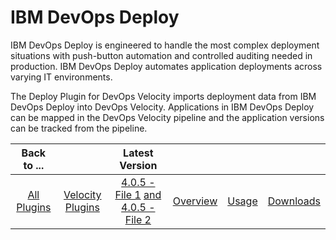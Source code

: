 
# IBM DevOps Deploy

IBM DevOps Deploy is engineered to handle the most complex deployment situations with push-button automation and controlled auditing needed in production. IBM DevOps Deploy automates application deployments across varying IT environments.

The Deploy Plugin for DevOps Velocity imports deployment data from IBM DevOps Deploy into DevOps Velocity. Applications in IBM DevOps Deploy can be mapped in the DevOps Velocity pipeline and the application versions can be tracked from the pipeline.

|Back to ...||Latest Version||||
| :---: | :---: | :---: | :---: | :---: | :---: |
|[All Plugins](../../index.md)|[Velocity Plugins](../README.md)|[4.0.5 -File 1](https://raw.githubusercontent.com/UrbanCode/IBM-UCV-PLUGINS/main/files/ucv-ext-ucd/ucv-ext-ucd%3A4.0.5.tar.7z.001) [and 4.0.5 -File 2](https://raw.githubusercontent.com/UrbanCode/IBM-UCV-PLUGINS/main/files/ucv-ext-ucd/ucv-ext-ucd%3A4.0.5.tar.7z.002)|[Overview](overview.md)|[Usage](usage.md)|[Downloads](downloads.md)|
